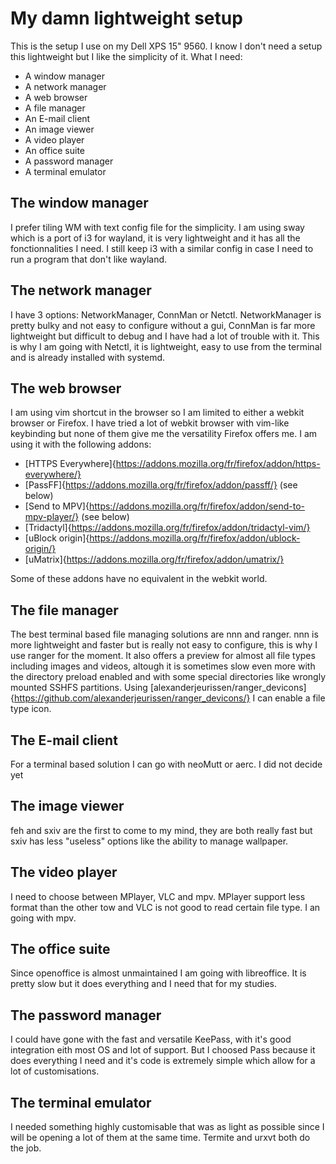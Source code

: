 # My damn lightweight setup
This is the setup I use on my Dell XPS 15" 9560. I know I don't need a setup this lightweight but I like the simplicity of it.
What I need:
- A window manager
- A network manager
- A web browser
- A file manager
- An E-mail client
- An image viewer
- A video player
- An office suite
- A password manager
- A terminal emulator

## The window manager
I prefer tiling WM with text config file for the simplicity. I am using sway which is a port of i3 for wayland, it is very lightweight and it has all the fonctionnalities I need. I still keep i3 with a similar config in case I need to run a program that don't like wayland.

## The network manager
I have 3 options: NetworkManager, ConnMan or Netctl. NetworkManager is pretty bulky and not easy to configure without a gui, ConnMan is far more lightweight but difficult to debug and I have had a lot of trouble with it. This is why I am going with Netctl, it is lightweight, easy to use from the terminal and is already installed with systemd.

## The web browser
I am using vim shortcut in the browser so I am limited to either a webkit browser or Firefox. I have tried a lot of webkit browser with vim-like keybinding but none of them give me the versatility Firefox offers me. I am using it with the following addons:
- [HTTPS Everywhere]{https://addons.mozilla.org/fr/firefox/addon/https-everywhere/}
- [PassFF]{https://addons.mozilla.org/fr/firefox/addon/passff/} (see below)
- [Send to MPV]{https://addons.mozilla.org/fr/firefox/addon/send-to-mpv-player/} (see below)
- [Tridactyl]{https://addons.mozilla.org/fr/firefox/addon/tridactyl-vim/}
- [uBlock origin]{https://addons.mozilla.org/fr/firefox/addon/ublock-origin/}
- [uMatrix]{https://addons.mozilla.org/fr/firefox/addon/umatrix/}

Some of these addons have no equivalent in the webkit world.

## The file manager
The best terminal based file managing solutions are nnn and ranger. nnn is more lightweight and faster but is really not easy to configure, this is why I use ranger for the moment.
It also offers a preview for almost all file types including images and videos, altough it is sometimes slow even more with the directory preload enabled and with some special directories like wrongly mounted SSHFS partitions.
Using [alexanderjeurissen/ranger_devicons]{https://github.com/alexanderjeurissen/ranger_devicons/} I can enable a file type icon.

## The E-mail client
For a terminal based solution I can go with neoMutt or aerc. I did not decide yet

## The image viewer
feh and sxiv are the first to come to my mind, they are both really fast but sxiv has less "useless" options like the ability to manage wallpaper. 

## The video player
I need to choose between MPlayer, VLC and mpv. MPlayer support less format than the other tow and VLC is not good to read certain file type. I an going with mpv.

## The office suite
Since openoffice is almost unmaintained I am going with libreoffice. It is pretty slow but it does everything and I need that for my studies.

## The password manager
I could have gone with the fast and versatile KeePass, with it's good integration eith most OS and lot of support. But I choosed Pass because it does everything I need and it's code is extremely simple which allow for a lot of customisations.

## The terminal emulator
I needed something highly customisable that was as light as possible since I will be opening a lot of them at the same time. Termite and urxvt both do the job.
